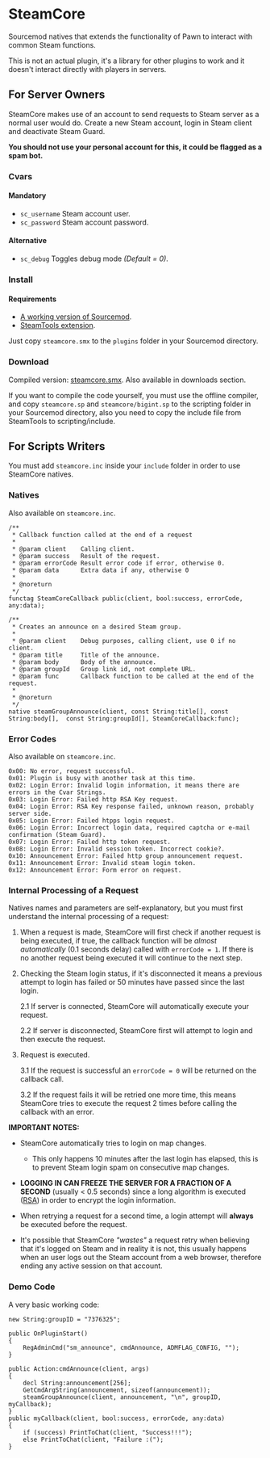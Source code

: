 # SteamCore

Sourcemod natives that extends the functionality of Pawn to interact with common Steam functions.

This is not an actual plugin, it's a library for other plugins to work and it doesn't interact directly with players in servers.

## For Server Owners
SteamCore makes use of an account to send requests to Steam server as a normal user would do. Create a new Steam account, login in Steam client and deactivate Steam Guard. 

**You should not use your personal account for this, it could be flagged as a spam bot.**

### Cvars
#### Mandatory
* `sc_username` Steam account user.  
* `sc_password` Steam account password.

#### Alternative
* `sc_debug` Toggles debug mode _(Default = 0)_.

### Install
#### Requirements
* [A working version of Sourcemod](http://www.sourcemod.net/downloads.php).
* [SteamTools extension](https://forums.alliedmods.net/showthread.php?t=170630).

Just copy `steamcore.smx` to the `plugins` folder in your Sourcemod directory.

### Download
Compiled version: [steamcore.smx][1]. Also available in downloads section.

[1]: https://bitbucket.org/Polvora/steamcore/downloads/steamcore.smx

If you want to compile the code yourself, you must use the offline compiler, and copy `steamcore.sp` and `steamcore/bigint.sp` to the scripting folder in your Sourcemod directory, also you need to copy the include file from SteamTools to scripting/include.

## For Scripts Writers
You must add `steamcore.inc` inside your `include` folder in order to use SteamCore natives.

### Natives
Also available on `steamcore.inc`.

	/**
	 * Callback function called at the end of a request
	 * 
	 * @param client 	Calling client.
	 * @param success	Result of the request.
	 * @param errorCode	Result error code if error, otherwise 0.
	 * @param data		Extra data if any, otherwise 0
	 * 
	 * @noreturn
	 */
	functag SteamCoreCallback public(client, bool:success, errorCode, any:data);

	/**
	 * Creates an announce on a desired Steam group. 
	 *
	 * @param client 	Debug purposes, calling client, use 0 if no client.
	 * @param title		Title of the announce.
	 * @param body		Body of the announce.
	 * @param groupId	Group link id, not complete URL.
	 * @param func		Callback function to be called at the end of the request.
	 * 
	 * @noreturn
	 */
	native steamGroupAnnounce(client, const String:title[], const String:body[],  const String:groupId[], SteamCoreCallback:func);

### Error Codes
Also available on `steamcore.inc`.

	0x00: No error, request successful.
	0x01: Plugin is busy with another task at this time.
	0x02: Login Error: Invalid login information, it means there are errors in the Cvar Strings.
	0x03: Login Error: Failed http RSA Key request.
	0x04: Login Error: RSA Key response failed, unknown reason, probably server side.
	0x05: Login Error: Failed htpps login request.
	0x06: Login Error: Incorrect login data, required captcha or e-mail confirmation (Steam Guard).
	0x07: Login Error: Failed http token request.
	0x08: Login Error: Invalid session token. Incorrect cookie?.
	0x10: Announcement Error: Failed http group announcement request.
	0x11: Announcement Error: Invalid steam login token.
	0x12: Announcement Error: Form error on request.

### Internal Processing of a Request
Natives names and parameters are self-explanatory, but you must first understand the internal processing of a request:

1. When a request is made, SteamCore will first check if another request is being executed, if true, the callback function will be _almost automatically_ (0.1 seconds delay) called with `errorCode = 1`. If there is no another request being executed it will continue to the next step.

2. Checking the Steam login status, if it's disconnected it means a previous attempt to login has failed or 50 minutes have passed since the last login. 

    2.1 If server is connected, SteamCore will automatically execute your request.

    2.2 If server is disconnected, SteamCore first will attempt to login and then execute the request.

3. Request is executed.

    3.1 If the request is successful an `errorCode = 0` will be returned on the callback call.

    3.2 If the request fails it will be retried one more time, this means SteamCore tries to execute the request 2 times before calling the callback with an error.

**IMPORTANT NOTES:**

* SteamCore automatically tries to login on map changes.
    * This only happens 10 minutes after the last login has elapsed, this is to prevent Steam login spam on consecutive map changes.

*  **LOGGING IN CAN FREEZE THE SERVER FOR A FRACTION OF A SECOND** (usually < 0.5 seconds) since a long algorithm is executed ([RSA](http://en.wikipedia.org/wiki/RSA_(cryptosystem))) in order to encrypt the login information.

* When retrying a request for a second time, a login attempt will  **always** be executed before the request.

* It's possible that SteamCore _"wastes"_ a request retry when believing that it's logged on Steam and in reality it is not, this usually happens when an user logs out the Steam account from a web browser, therefore ending any active session on that account.

### Demo Code
A very basic working code:

    new String:groupID = "7376325";
    
    public OnPluginStart()
    {
        RegAdminCmd("sm_announce", cmdAnnounce, ADMFLAG_CONFIG, "");
    }

    public Action:cmdAnnounce(client, args)
    {
        decl String:announcement[256];
        GetCmdArgString(announcement, sizeof(announcement));
        steamGroupAnnounce(client, announcement, "\n", groupID, myCallback);
    }
    public myCallback(client, bool:success, errorCode, any:data)
    {
        if (success) PrintToChat(client, "Success!!!");
        else PrintToChat(client, "Failure :(");
    }